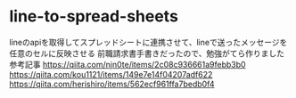 # line-to-spread-sheets
lineのapiを取得してスプレッドシートに連携させて、lineで送ったメッセージを任意のセルに反映させる
前職請求書手書きだったので、勉強がてら作りました
参考記事
https://qiita.com/njn0te/items/2c08c936661a9febb3b0
https://qiita.com/kou1121/items/149e7e14f04207adf622
https://qiita.com/herishiro/items/562ecf961ffa7bedb0f4

